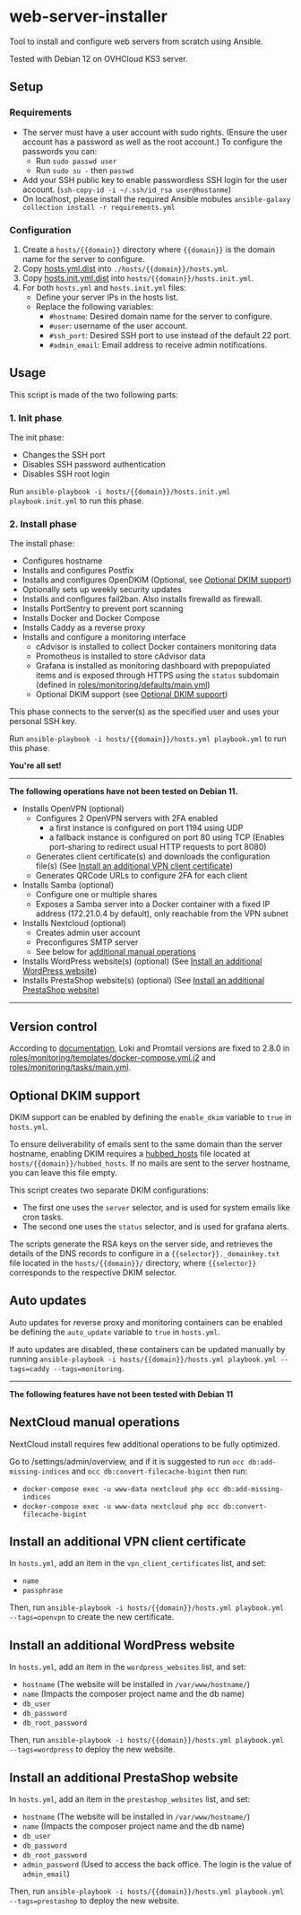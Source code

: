 # web-server-installer

Tool to install and configure web servers from scratch using Ansible.

Tested with Debian 12 on OVHCloud KS3 server.

## Setup

### Requirements

- The server must have a user account with sudo rights. (Ensure the user account has a password as well as the root account.) To configure the passwords you can:
  - Run `sudo passwd user`
  - Run `sudo su -` then `passwd`
- Add your SSH public key to enable passwordless SSH login for the user account. (`ssh-copy-id -i ~/.ssh/id_rsa user@hostanme`)
- On localhost, please install the required Ansible mobules `ansible-galaxy collection install -r requirements.yml`

### Configuration

1. Create a `hosts/{{domain}}` directory where `{{domain}}` is the domain name for the server to configure.
2. Copy [hosts.yml.dist](hosts.yml.dist) into `./hosts/{{domain}}/hosts.yml`.
3. Copy [hosts.init.yml.dist](hosts.init.yml.dist) into `hosts/{{domain}}/hosts.init.yml`.
4. For both `hosts.yml` and `hosts.init.yml` files:
    - Define your server IPs in the hosts list.
    - Replace the following variables:
        - `#hostname`: Desired domain name for the server to configure.
        - `#user`: username of the user account.
        - `#ssh_port`: Desired SSH port to use instead of the default 22 port.
        - `#admin_email`: Email address to receive admin notifications.

## Usage

This script is made of the two following parts:

### 1. Init phase

The init phase:
- Changes the SSH port
- Disables SSH password authentication
- Disables SSH root login

Run `ansible-playbook -i hosts/{{domain}}/hosts.init.yml playbook.init.yml` to run this phase.

### 2. Install phase

The install phase:
- Configures hostname
- Installs and configures Postfix
- Installs and configures OpenDKIM (Optional, see [Optional DKIM support](#Optional-DKIM-support))
- Optionally sets up weekly security updates
- Installs and configures fail2ban. Also installs firewalld as firewall.
- Installs PortSentry to prevent port scanning
- Installs Docker and Docker Compose
- Installs Caddy as a reverse proxy
- Installs and configure a monitoring interface
    - cAdvisor is installed to collect Docker containers monitoring data
    - Promotheus is installed to store cAdvisor data
    - Grafana is installed as monitoring dashboard with prepopulated items and is exposed through HTTPS using the `status` subdomain (defined in [roles/monitoring/defaults/main.yml](roles/monitoring/defaults/main.yml))
    - Optional DKIM support (see [Optional DKIM support](#Optional-DKIM-support))

This phase connects to the server(s) as the specified user and uses your personal SSH key.

Run `ansible-playbook -i hosts/{{domain}}/hosts.yml playbook.yml` to run this phase.

**You're all set!**

---
**The following operations have not been tested on Debian 11.**

- Installs OpenVPN (optional)
    - Configures 2 OpenVPN servers with 2FA enabled
        - a first instance is configured on port 1194 using UDP
        - a fallback instance is configured on port 80 using TCP (Enables port-sharing to redirect usual HTTP requests to port 8080)
    - Generates client certificate(s) and downloads the configuration file(s) (See [Install an additional VPN client certificate](#install-an-additional-vpn-client-certificate))
    - Generates QRCode URLs to configure 2FA for each client
- Installs Samba (optional)
    - Configure one or multiple shares
    - Exposes a Samba server into a Docker container with a fixed IP address (172.21.0.4 by default), only reachable from the VPN subnet
- Installs Nextcloud (optional)
    - Creates admin user account
    - Preconfigures SMTP server
    - See below for [additional manual operations](#nextcloud-manual-operations)
- Installs WordPress website(s) (optional) (See [Install an additional WordPress website](#install-an-additional-WordPress-website))
- Installs PrestaShop website(s) (optional) (See [Install an additional PrestaShop website](#Install-an-additional-PrestaShop-website))
---

## Version control

According to [documentation](https://grafana.com/docs/loki/latest/installation/docker/#install-with-docker), Loki and Promtail versions are fixed to 2.8.0 in [roles/monitoring/templates/docker-compose.yml.j2](roles/monitoring/templates/docker-compose.yml.j2) and [roles/monitoring/tasks/main.yml](roles/monitoring/tasks/main.yml).

## Optional DKIM support

DKIM support can be enabled by defining the `enable_dkim` variable to `true` in `hosts.yml`.

To ensure deliverability of emails sent to the same domain than the server hostname, enabling DKIM requires a [hubbed_hosts](https://manpages.debian.org/jessie/exim4-config/exim4-config_files.5.en.html#/etc/exim4/hubbed_hosts) file located at `hosts/{{domain}}/hubbed_hosts`. If no mails are sent to the server hostname, you can leave this file empty.

This script creates two separate DKIM configurations:
- The first one uses the `server` selector, and is used for system emails like cron tasks.
- The second one uses the `status` selector, and is used for grafana alerts.

The scripts generate the RSA keys on the server side, and retrieves the details of the DNS records to configure in a `{{selector}}._domainkey.txt` file located in the `hosts/{{domain}}/` directory, where `{{selector}}` corresponds to the respective DKIM selector.

## Auto updates
Auto updates for reverse proxy and monitoring containers can be enabled be defining the `auto_update` variable to `true` in `hosts.yml`.

If auto updates are disabled, these containers can be updated manually by running `ansible-playbook -i hosts/{{domain}}/hosts.yml playbook.yml --tags=caddy --tags=monitoring`.

---
**The following features have not been tested with Debian 11**

## NextCloud manual operations

NextCloud install requires few additional operations to be fully optimized.

Go to /settings/admin/overview, and if it is suggested to run `occ db:add-missing-indices` and `occ db:convert-filecache-bigint` then run:
- `docker-compose exec -u www-data nextcloud php occ db:add-missing-indices`
- `docker-compose exec -u www-data nextcloud php occ db:convert-filecache-bigint`

## Install an additional VPN client certificate

In `hosts.yml`, add an item in the `vpn_client_certificates` list, and set:
- `name`
- `passphrase`

Then, run `ansible-playbook -i hosts/{{domain}}/hosts.yml playbook.yml --tags=openvpn` to create the new certificate.

## Install an additional WordPress website

In `hosts.yml`, add an item in the `wordpress_websites` list, and set:
- `hostname` (The website will be installed in `/var/www/hostname/`)
- `name` (Impacts the composer project name and the db name)
- `db_user`
- `db_password`
- `db_root_password`

Then, run `ansible-playbook -i hosts/{{domain}}/hosts.yml playbook.yml --tags=wordpress` to deploy the new website.

## Install an additional PrestaShop website

In `hosts.yml`, add an item in the `prestashop_websites` list, and set:
- `hostname` (The website will be installed in `/var/www/hostname/`)
- `name` (Impacts the composer project name and the db name)
- `db_user`
- `db_password`
- `db_root_password`
- `admin_password` (Used to access the back office. The login is the value of `admin_email`)

Then, run `ansible-playbook -i hosts/{{domain}}/hosts.yml playbook.yml --tags=prestashop` to deploy the new website.
